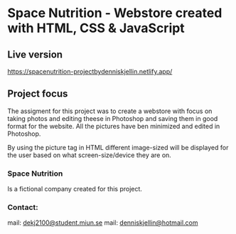 # Space Nutrition - Webstore created with HTML, CSS & JavaScript

## Live version
https://spacenutrition-projectbydenniskjellin.netlify.app/

## Project focus
The assigment for this project was to create a webstore with focus on taking photos and editing theese in Photoshop and saving them in good format for the website. All the pictures have ben minimized and edited in Photoshop.

By using the picture tag in HTML different image-sized will be displayed for the user based on what screen-size/device they are on.

### Space Nutrition
Is a fictional company created for this project.

### Contact:
mail: dekj2100@student.miun.se
mail: denniskjellin@hotmail.com